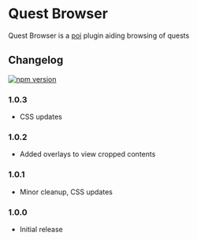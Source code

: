 # Quest Browser

Quest Browser is a [poi](https://github.com/poooi/poi) plugin aiding browsing of quests

## Changelog

[![npm version](https://badge.fury.io/js/poi-plugin-quest-browser.svg)](https://badge.fury.io/js/poi-plugin-quest-browser)

### 1.0.3

- CSS updates

### 1.0.2

- Added overlays to view cropped contents

### 1.0.1

- Minor cleanup, CSS updates

### 1.0.0

- Initial release